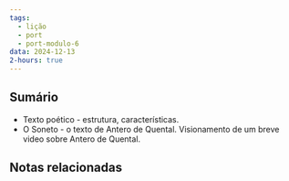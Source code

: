 ```yaml
---
tags:
  - lição
  - port
  - port-modulo-6
data: 2024-12-13
2-hours: true
---
```


## Sumário
- Texto poético - estrutura, características.
- O Soneto - o texto de Antero de Quental. Visionamento de um breve video sobre Antero de Quental.
## Notas relacionadas